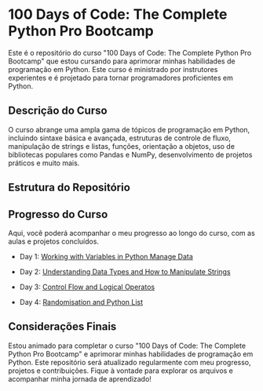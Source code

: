 # 100 Days of Code: The Complete Python Pro Bootcamp

Este é o repositório do curso "100 Days of Code: The Complete Python Pro Bootcamp" que estou cursando para aprimorar minhas habilidades de programação em Python. Este curso é ministrado por instrutores experientes e é projetado para tornar programadores proficientes em Python.

## Descrição do Curso

O curso abrange uma ampla gama de tópicos de programação em Python, incluindo sintaxe básica e avançada, estruturas de controle de fluxo, manipulação de strings e listas, funções, orientação a objetos, uso de bibliotecas populares como Pandas e NumPy, desenvolvimento de projetos práticos e muito mais.

## Estrutura do Repositório

## Progresso do Curso

Aqui, você poderá acompanhar o meu progresso ao longo do curso, com as aulas e projetos concluídos.

- Day 1: [Working with Variables in Python Manage Data](https://github.com/guioliveiras/100_days_of_code/tree/main/day_01)

- Day 2: [Understanding Data Types and How to Manipulate Strings](https://github.com/guioliveiras/100_days_of_code/tree/main/day_02)

- Day 3: [Control Flow and Logical Operatos](https://github.com/guioliveiras/100_days_of_code/tree/main/day_03)

- Day 4: [Randomisation and Python List](https://github.com/guioliveiras/100_days_of_code/tree/main/day_04)

## Considerações Finais

Estou animado para completar o curso "100 Days of Code: The Complete Python Pro Bootcamp" e aprimorar minhas habilidades de programação em Python. Este repositório será atualizado regularmente com meu progresso, projetos e contribuições. Fique à vontade para explorar os arquivos e acompanhar minha jornada de aprendizado!
